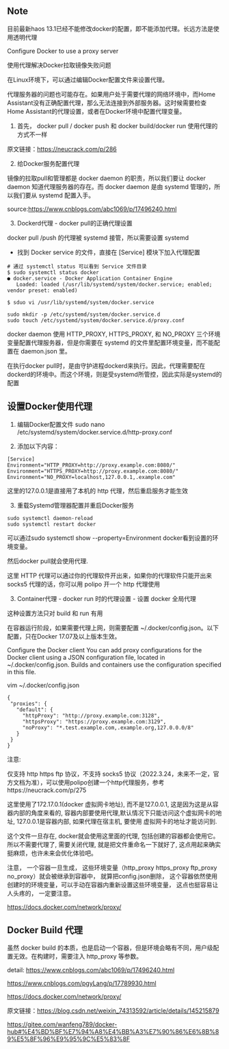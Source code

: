 ## Note
目前最新haos 13.1已经不能修改docker的配置，即不能添加代理。长远方法是使用透明代理


Configure Docker to use a proxy server

使用代理解决Docker拉取镜像失败问题

在Linux环境下，可以通过编辑Docker配置文件来设置代理。

代理服务器的问题也可能存在。如果用户处于需要代理的网络环境中，而Home Assistant没有正确配置代理，那么无法连接到外部服务器。这时候需要检查Home Assistant的代理设置，或者在Docker环境中配置代理变量。

1. 首先， docker pull / docker push 和 docker build/docker run 使用代理的方式不一样


原文链接：https://neucrack.com/p/286




2. 给Docker服务配置代理

镜像的拉取pull和管理都是 docker daemon 的职责，所以我们要让 docker daemon 知道代理服务器的存在。而 docker daemon 是由 systemd 管理的，所以我们要从 systemd 配置入手。

source:https://www.cnblogs.com/abc1069/p/17496240.html

3. Dockerd代理 - docker pull的正确代理设置

docker pull /push 的代理被 systemd 接管，所以需要设置 systemd

- 找到 Docker service 的文件，直接在 [Service] 模块下加入代理配置
~~~
# 通过 systemctl status 可以看到 Service 文件目录 
$ sudo systemctl status docker
● docker.service - Docker Application Container Engine
   Loaded: loaded (/usr/lib/systemd/system/docker.service; enabled; vendor preset: enabled)

$ sduo vi /usr/lib/systemd/system/docker.service
~~~


~~~
sudo mkdir -p /etc/systemd/system/docker.service.d
sudo touch /etc/systemd/system/docker.service.d/proxy.conf
~~~


docker daemon 使用 HTTP_PROXY, HTTPS_PROXY, 和 NO_PROXY 三个环境变量配置代理服务器，但是你需要在 systemd 的文件里配置环境变量，而不能配置在 daemon.json 里。

在执行docker pull时，是由守护进程dockerd来执行。因此，代理需要配在dockerd的环境中。而这个环境，则是受systemd所管控，因此实际是systemd的配置


## 设置Docker使用代理

1. 编辑Docker配置文件
sudo nano /etc/systemd/system/docker.service.d/http-proxy.conf

2. 添加以下内容：
~~~
[Service]
Environment="HTTP_PROXY=http://proxy.example.com:8080/"
Environment="HTTPS_PROXY=http://proxy.example.com:8080/"
Environment="NO_PROXY=localhost,127.0.0.1,.example.com"
~~~
这里的127.0.0.1是直接用了本机的 http 代理，然后重启服务才能生效

3. 重载Systemd管理器配置并重启Docker服务
~~~
sudo systemctl daemon-reload
sudo systemctl restart docker
~~~

可以通过sudo systemctl show --property=Environment docker看到设置的环境变量。

然后docker pull就会使用代理.

这里 HTTP 代理可以通过你的代理软件开出来，如果你的代理软件只能开出来 socks5 代理的话，你可以用 polipo 开一个 http 代理使用


3. Container代理 - docker run 时的代理设置 - 设置 docker 全局代理

这种设置方法只对 build 和 run 有用


在容器运行阶段，如果需要代理上网，则需要配置 ~/.docker/config.json。以下配置，只在Docker 17.07及以上版本生效。

Configure the Docker client
You can add proxy configurations for the Docker client using a JSON configuration file, located in ~/.docker/config.json. Builds and containers use the configuration specified in this file.

vim ~/.docker/config.json

~~~
{
 "proxies": {
   "default": {
     "httpProxy": "http://proxy.example.com:3128",
     "httpsProxy": "https://proxy.example.com:3129",
     "noProxy": "*.test.example.com,.example.org,127.0.0.0/8"
   }
 }
}
~~~

注意:

仅支持 http https ftp 协议，不支持 socks5 协议（2022.3.24，未来不一定，官方文档为准），可以使用polipo创建一个http代理服务，参考https://neucrack.com/p/275

这里使用了172.17.0.1(docker 虚拟网卡地址), 而不是127.0.0.1, 这是因为这是从容器内部的角度来看的, 容器内部要使用代理,默认情况下只能访问这个虚拟网卡的地址, 127.0.0.1是容器内部, 如果代理在宿主机, 要使用 虚拟网卡的地址才能访问到.

这个文件一旦存在, docker就会使用这里面的代理, 包括创建的容器都会使用它。 所以不需要代理了, 需要关闭代理, 就是把文件重命名一下就好了, 这点用起来确实挺麻烦，也许未来会优化体验吧。

注意， 一个容器一旦生成， 这些环境变量（http_proxy https_proxy ftp_proxy no_proxy）就会被继承到容器中， 就算把config.json删除， 这个容器依然使用创建时的环境变量，可以手动在容器内重新设置这些环境变量， 这点也挺容易让人头疼的， 一定要注意。

https://docs.docker.com/network/proxy/




## Docker Build 代理

虽然 docker build 的本质，也是启动一个容器，但是环境会略有不同，用户级配置无效。在构建时，需要注入 http_proxy 等参数。

detail:
https://www.cnblogs.com/abc1069/p/17496240.html

https://www.cnblogs.com/pgyLang/p/17789930.html

https://docs.docker.com/network/proxy/



原文链接：https://blog.csdn.net/weixin_74313592/article/details/145215879

https://gitee.com/wanfeng789/docker-hub#%E4%BD%BF%E7%94%A8%E4%BB%A3%E7%90%86%E6%8B%89%E5%8F%96%E9%95%9C%E5%83%8F